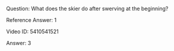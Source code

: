 Question: What does the skier do after swerving at the beginning?

Reference Answer: 1

Video ID: 5410541521

Answer: 3

